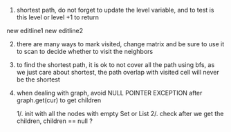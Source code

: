 

1. shortest path, do not forget to update the level variable, and to test is this level or level +1 to return

new editline1
new editline2


2. there are many ways to mark visited, change matrix
	and be sure to use it to scan to decide whether to visit the neighbors

3. to find the shortest path, it is ok to not cover all the path using bfs, as we just care about shortest, the path overlap with visited cell will never be the shortest


4. when dealing with graph, avoid NULL POINTER EXCEPTION after graph.get(cur) to get children

	1/. init with all the nodes with empty Set or List
	2/. check after we get the children, children == null ? 


